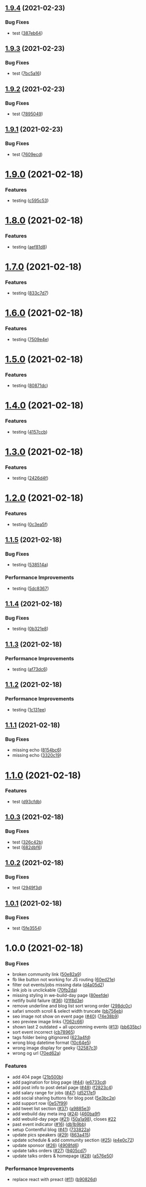 ## [1.9.4](https://github.com/zlatanpham/release-note-clone-test/compare/v1.9.3...v1.9.4) (2021-02-23)


### Bug Fixes

* test ([387eb64](https://github.com/zlatanpham/release-note-clone-test/commit/387eb644c9b3646d0e8fa5d780c0ce8a1083a37d))

## [1.9.3](https://github.com/zlatanpham/release-note-clone-test/compare/v1.9.2...v1.9.3) (2021-02-23)


### Bug Fixes

* test ([7bc5a16](https://github.com/zlatanpham/release-note-clone-test/commit/7bc5a16ae0f5693ea6e73ee24084983cd68f4e6d))

## [1.9.2](https://github.com/zlatanpham/release-note-clone-test/compare/v1.9.1...v1.9.2) (2021-02-23)


### Bug Fixes

* test ([7895049](https://github.com/zlatanpham/release-note-clone-test/commit/78950492e3a4e2959f3b5204644d2748be49ca2e))

## [1.9.1](https://github.com/zlatanpham/release-note-clone-test/compare/v1.9.0...v1.9.1) (2021-02-23)


### Bug Fixes

* test ([7609ecd](https://github.com/zlatanpham/release-note-clone-test/commit/7609ecd25a307313b355552cff8d294017f13a85))

# [1.9.0](https://github.com/zlatanpham/release-note-clone-test/compare/v1.8.0...v1.9.0) (2021-02-18)


### Features

* testing ([c595c53](https://github.com/zlatanpham/release-note-clone-test/commit/c595c533ed61de33562fbdb36affb163c6c8a75f))

# [1.8.0](https://github.com/zlatanpham/release-note-clone-test/compare/v1.7.0...v1.8.0) (2021-02-18)


### Features

* testing ([aef81d8](https://github.com/zlatanpham/release-note-clone-test/commit/aef81d86333ae5c5dd092dbe086e0b32f148c3a7))

# [1.7.0](https://github.com/zlatanpham/release-note-clone-test/compare/v1.6.0...v1.7.0) (2021-02-18)


### Features

* testing ([833c7d7](https://github.com/zlatanpham/release-note-clone-test/commit/833c7d7a3abe0257b727992d46cb8a59c7dee6f2))

# [1.6.0](https://github.com/zlatanpham/release-note-clone-test/compare/v1.5.0...v1.6.0) (2021-02-18)


### Features

* testing ([7509e4e](https://github.com/zlatanpham/release-note-clone-test/commit/7509e4ee603916d1b61d130698acd73a7431528a))

# [1.5.0](https://github.com/zlatanpham/release-note-clone-test/compare/v1.4.0...v1.5.0) (2021-02-18)


### Features

* testing ([80871dc](https://github.com/zlatanpham/release-note-clone-test/commit/80871dcc88cd3fe520ef2b97c514f7879ea34166))

# [1.4.0](https://github.com/zlatanpham/release-note-clone-test/compare/v1.3.0...v1.4.0) (2021-02-18)


### Features

* testing ([4157ccb](https://github.com/zlatanpham/release-note-clone-test/commit/4157ccb7072c4a6a60e0aeab84532ab178a19dd9))

# [1.3.0](https://github.com/zlatanpham/release-note-clone-test/compare/v1.2.0...v1.3.0) (2021-02-18)


### Features

* testing ([2426d4f](https://github.com/zlatanpham/release-note-clone-test/commit/2426d4f5b584bb94f0571634c75819db2132a2b2))

# [1.2.0](https://github.com/zlatanpham/release-note-clone-test/compare/v1.1.5...v1.2.0) (2021-02-18)


### Features

* testing ([0c3ea5f](https://github.com/zlatanpham/release-note-clone-test/commit/0c3ea5f2bfed1508941b700ca9a1bf04213f3c85))

## [1.1.5](https://github.com/zlatanpham/release-note-clone-test/compare/v1.1.4...v1.1.5) (2021-02-18)


### Bug Fixes

* testing ([538514a](https://github.com/zlatanpham/release-note-clone-test/commit/538514abeb3cecca9928dcb95da2e29af5ffc130))


### Performance Improvements

* testing ([5dc8367](https://github.com/zlatanpham/release-note-clone-test/commit/5dc8367bebce90615d4babc1ada3344ee860f788))

## [1.1.4](https://github.com/zlatanpham/release-note-clone-test/compare/v1.1.3...v1.1.4) (2021-02-18)


### Bug Fixes

* testing ([0b321e8](https://github.com/zlatanpham/release-note-clone-test/commit/0b321e8a996841b224ae615515b879c25bfadced))

## [1.1.3](https://github.com/zlatanpham/release-note-clone-test/compare/v1.1.2...v1.1.3) (2021-02-18)


### Performance Improvements

* testing ([af73dc6](https://github.com/zlatanpham/release-note-clone-test/commit/af73dc66b2c86a2e341aff58096df3cc64b9737a))

## [1.1.2](https://github.com/zlatanpham/release-note-clone-test/compare/v1.1.1...v1.1.2) (2021-02-18)


### Performance Improvements

* testing ([1c131ee](https://github.com/zlatanpham/release-note-clone-test/commit/1c131ee55a32e90f54fcd3541e181f53e0d53c70))

## [1.1.1](https://github.com/zlatanpham/release-note-clone-test/compare/v1.1.0...v1.1.1) (2021-02-18)


### Bug Fixes

* missing echo ([8154bc6](https://github.com/zlatanpham/release-note-clone-test/commit/8154bc60d1471fdbeb687fd9377401575aa89638))
* missing echo ([3320c19](https://github.com/zlatanpham/release-note-clone-test/commit/3320c19136f1b483dff7ec414958c52eacf64b81))

# [1.1.0](https://github.com/zlatanpham/release-note-clone-test/compare/v1.0.3...v1.1.0) (2021-02-18)


### Features

* test ([d93cfdb](https://github.com/zlatanpham/release-note-clone-test/commit/d93cfdb6d09b118733761b2f305a138e95aba009))

## [1.0.3](https://github.com/zlatanpham/release-note-clone-test/compare/v1.0.2...v1.0.3) (2021-02-18)


### Bug Fixes

* test ([326c42b](https://github.com/zlatanpham/release-note-clone-test/commit/326c42ba0d366e5dbca5325fc072630fc2da41d6))
* test ([682dbf6](https://github.com/zlatanpham/release-note-clone-test/commit/682dbf6292ab888a7b9144026c9c90254f0612f6))

## [1.0.2](https://github.com/zlatanpham/release-note-clone-test/compare/v1.0.1...v1.0.2) (2021-02-18)


### Bug Fixes

* test ([2949f3d](https://github.com/zlatanpham/release-note-clone-test/commit/2949f3d250f0e46cd839d6e9b1837c9e7e5340cb))

## [1.0.1](https://github.com/zlatanpham/release-note-clone-test/compare/v1.0.0...v1.0.1) (2021-02-18)


### Bug Fixes

* test ([5fe3554](https://github.com/zlatanpham/release-note-clone-test/commit/5fe35542e2352990464224a2cb8e2f1fee5734f8))

# 1.0.0 (2021-02-18)


### Bug Fixes

* broken community link ([50e82a9](https://github.com/zlatanpham/release-note-clone-test/commit/50e82a9ebf9da14432d694e80cb0b361e5bca154))
* fb like button not working for JS routing ([60ed21e](https://github.com/zlatanpham/release-note-clone-test/commit/60ed21e67819abb6fd0c971022c7b8d2fb25b97a))
* filter out events/jobs missing data ([d4a05d2](https://github.com/zlatanpham/release-note-clone-test/commit/d4a05d2b3ab6f9956611dfd3a2c1fdfe4c61ef3d))
* link job is unclickable ([70fb2da](https://github.com/zlatanpham/release-note-clone-test/commit/70fb2dae3f7f2b9eb435e829eec80223d2eee9a7))
* missing styling in we-build-day page ([80eefde](https://github.com/zlatanpham/release-note-clone-test/commit/80eefdea1d8fae1147e7aa8667f93479b65389fe))
* netlify build failure ([#36](https://github.com/zlatanpham/release-note-clone-test/issues/36)) ([01f8d3e](https://github.com/zlatanpham/release-note-clone-test/commit/01f8d3e7eb008783f770faa333d5e188c612b5d5))
* remove underline and blog list sort wrong order ([298dc0c](https://github.com/zlatanpham/release-note-clone-test/commit/298dc0c0e01f5af98dcb6056f6af382505ce749e))
* safari smooth scroll & select width truncate ([bb756eb](https://github.com/zlatanpham/release-note-clone-test/commit/bb756eb0cb89e5d3afe55e190b5fd494b312f4e0))
* seo image not show on event page ([#40](https://github.com/zlatanpham/release-note-clone-test/issues/40)) ([74e38b9](https://github.com/zlatanpham/release-note-clone-test/commit/74e38b936fd1c352c29ff4d01bea30843927f5ad))
* seo preview image links ([7062c66](https://github.com/zlatanpham/release-note-clone-test/commit/7062c663cc714194d5504955933fe3948a4a3f0b))
* shown last 2 outdated + all upcomming events ([#13](https://github.com/zlatanpham/release-note-clone-test/issues/13)) ([bb635bc](https://github.com/zlatanpham/release-note-clone-test/commit/bb635bccac4ec593f9db3d88e8f8992c156266a8))
* sort event incorrect ([cb78965](https://github.com/zlatanpham/release-note-clone-test/commit/cb78965353df3d21081892846c3dc0ae50757177))
* tags folder being gitignored ([623a4fd](https://github.com/zlatanpham/release-note-clone-test/commit/623a4fd9cb082f4561fc8f10afb9defd26fc2aa9))
* wrong blog datetime format ([10c64e5](https://github.com/zlatanpham/release-note-clone-test/commit/10c64e5e6aa1ff692180f026c60cad1ee68fc46f))
* wrong image display for geeky ([32587c3](https://github.com/zlatanpham/release-note-clone-test/commit/32587c30440803eab7b728cc0dd3aac84ba831a9))
* wrong og url ([70ed62a](https://github.com/zlatanpham/release-note-clone-test/commit/70ed62ac1b74152396311da2221836b62489b722))


### Features

* add 404 page ([21b500b](https://github.com/zlatanpham/release-note-clone-test/commit/21b500bf493b8c3e96c8d8cbc71eac1602138fcc))
* add pagination for blog page ([#44](https://github.com/zlatanpham/release-note-clone-test/issues/44)) ([e6733cd](https://github.com/zlatanpham/release-note-clone-test/commit/e6733cd5c56eb23e5aba939eee5b349eecc3e5b0))
* add post info to post detail page ([#48](https://github.com/zlatanpham/release-note-clone-test/issues/48)) ([f2823c4](https://github.com/zlatanpham/release-note-clone-test/commit/f2823c470009b719f453562ac21794d6fc20ae58))
* add salary range for jobs ([#47](https://github.com/zlatanpham/release-note-clone-test/issues/47)) ([d5217e1](https://github.com/zlatanpham/release-note-clone-test/commit/d5217e1346bde33bd4532922a283f4b305298aef))
* add social sharing buttons for blog post ([5e3bc2e](https://github.com/zlatanpham/release-note-clone-test/commit/5e3bc2e37a83d1c75899ebab2c3f33ade449e68d))
* add support row ([0e57f99](https://github.com/zlatanpham/release-note-clone-test/commit/0e57f99fb17e9c6d08bf264ecb8435863c122a61))
* add tweet list section ([#37](https://github.com/zlatanpham/release-note-clone-test/issues/37)) ([a9885e3](https://github.com/zlatanpham/release-note-clone-test/commit/a9885e3e9ac724f6e72549068190daa92236c90a))
* add webuild day meta img ([#24](https://github.com/zlatanpham/release-note-clone-test/issues/24)) ([460ba9f](https://github.com/zlatanpham/release-note-clone-test/commit/460ba9f06f23e8d544f18788a06fc77cd182b253))
* add webuild-day page ([#21](https://github.com/zlatanpham/release-note-clone-test/issues/21)) ([50a1a98](https://github.com/zlatanpham/release-note-clone-test/commit/50a1a98b53386a16c859a6c5de569e0cc4eb0311)), closes [#22](https://github.com/zlatanpham/release-note-clone-test/issues/22)
* past event indicator ([#16](https://github.com/zlatanpham/release-note-clone-test/issues/16)) ([db1b9bb](https://github.com/zlatanpham/release-note-clone-test/commit/db1b9bb913945d274c5949c2e4d8e02a8e7484eb))
* setup Contentful blog ([#41](https://github.com/zlatanpham/release-note-clone-test/issues/41)) ([733822a](https://github.com/zlatanpham/release-note-clone-test/commit/733822ac3f3aa5db99bac8abd3539145a80bef57))
* update pics speakers ([#29](https://github.com/zlatanpham/release-note-clone-test/issues/29)) ([863a415](https://github.com/zlatanpham/release-note-clone-test/commit/863a41508a64e3a00fb88217853949b767759642))
* update schedule & add community section ([#25](https://github.com/zlatanpham/release-note-clone-test/issues/25)) ([e4e0c72](https://github.com/zlatanpham/release-note-clone-test/commit/e4e0c7207c022e10d57779acf5ac20d0d242269c))
* update sponsor ([#26](https://github.com/zlatanpham/release-note-clone-test/issues/26)) ([4908fd6](https://github.com/zlatanpham/release-note-clone-test/commit/4908fd6bbfe74a9282bc08cb06ea0ea779c588ee))
* update talks orders ([#27](https://github.com/zlatanpham/release-note-clone-test/issues/27)) ([9405cd7](https://github.com/zlatanpham/release-note-clone-test/commit/9405cd726683bbd358ec48958dd671b215857085))
* update talks orders & homepage ([#28](https://github.com/zlatanpham/release-note-clone-test/issues/28)) ([a576e50](https://github.com/zlatanpham/release-note-clone-test/commit/a576e503f7926de501806b4145090790c9460faa))


### Performance Improvements

* replace react with preact ([#11](https://github.com/zlatanpham/release-note-clone-test/issues/11)) ([b90826d](https://github.com/zlatanpham/release-note-clone-test/commit/b90826de0f1c15b580742cd444d6d4a6cdcda39c))
